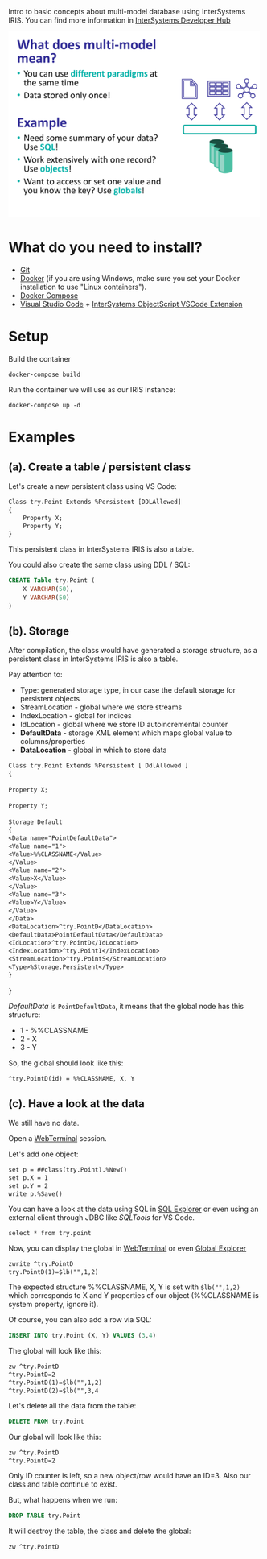 Intro to basic concepts about multi-model database using InterSystems IRIS. You can find more information in [InterSystems Developer Hub](https://developer.intersystems.com)

<img src="img/multimodel.png" width="500px">

# What do you need to install? 
* [Git](https://git-scm.com/downloads) 
* [Docker](https://www.docker.com/products/docker-desktop) (if you are using Windows, make sure you set your Docker installation to use "Linux containers").
* [Docker Compose](https://docs.docker.com/compose/install/)
* [Visual Studio Code](https://code.visualstudio.com/download) + [InterSystems ObjectScript VSCode Extension](https://marketplace.visualstudio.com/items?itemName=daimor.vscode-objectscript)

# Setup
Build the container
```
docker-compose build
```

Run the container we will use as our IRIS instance:
```
docker-compose up -d
```

# Examples

## (a). Create a table / persistent class

Let's create a new persistent class using VS Code:

```objectscript
Class try.Point Extends %Persistent [DDLAllowed]
{
    Property X;
    Property Y;
}
```

This persistent class in InterSystems IRIS is also a table.

You could also create the same class using DDL / SQL:
```sql
CREATE Table try.Point (
    X VARCHAR(50),
    Y VARCHAR(50)
)
```


## (b). Storage

After compilation, the class would have generated a storage structure, as a persistent class in InterSystems IRIS is also a table.

Pay attention to:
* Type: generated storage type, in our case the default storage for persistent objects
* StreamLocation - global where we store streams
* IndexLocation - global for indices
* IdLocation - global where we store ID autoincremental counter
* **DefaultData** - storage XML element which maps global value to columns/properties
* **DataLocation** - global in which to store data

```objectscript
Class try.Point Extends %Persistent [ DdlAllowed ]
{

Property X;

Property Y;

Storage Default
{
<Data name="PointDefaultData">
<Value name="1">
<Value>%%CLASSNAME</Value>
</Value>
<Value name="2">
<Value>X</Value>
</Value>
<Value name="3">
<Value>Y</Value>
</Value>
</Data>
<DataLocation>^try.PointD</DataLocation>
<DefaultData>PointDefaultData</DefaultData>
<IdLocation>^try.PointD</IdLocation>
<IndexLocation>^try.PointI</IndexLocation>
<StreamLocation>^try.PointS</StreamLocation>
<Type>%Storage.Persistent</Type>
}

}
```

*DefaultData* is `PointDefaultData`, it means that the global node has this structure:
* 1 - %%CLASSNAME
* 2 - X
* 3 - Y


So, the global should look like this:
```objectscript
^try.PointD(id) = %%CLASSNAME, X, Y
```

## (c). Have a look at the data

We still have no data. 

Open a [WebTerminal](http://localhost:52773/terminal/) session.

Let's add one object:
```objectscript
set p = ##class(try.Point).%New()
set p.X = 1
set p.Y = 2
write p.%Save()
```

You can have a look at the data using SQL in [SQL Explorer](http://localhost:52773/csp/sys/exp/%25CSP.UI.Portal.SQL.Home.zen?$NAMESPACE=USER) or even using an external client through JDBC like *SQLTools* for VS Code.

```
select * from try.point
```

Now, you can display the global in [WebTerminal](http://localhost:52773/terminal/) or even [Global Explorer](http://localhost:52773/csp/sys/exp/UtilExpGlobalView.csp?$ID2=try.PointD&$NAMESPACE=USER&$NAMESPACE=USER)

```objectscript
zwrite ^try.PointD
try.PointD(1)=$lb("",1,2)
```

The expected structure %%CLASSNAME, X, Y is set with `$lb("",1,2)` which corresponds to X and Y properties of our object (%%CLASSNAME is system property, ignore it).

Of course, you can also add a row via SQL:

```sql
INSERT INTO try.Point (X, Y) VALUES (3,4)
```

The global will look like this:

```objectscript
zw ^try.PointD
^try.PointD=2
^try.PointD(1)=$lb("",1,2)
^try.PointD(2)=$lb("",3,4
```

Let's delete all the data from the table:

```sql
DELETE FROM try.Point
```

Our global will look like this:
```
zw ^try.PointD
^try.PointD=2
```

Only ID counter is left, so a new object/row would have an ID=3. Also our class and table continue to exist.

But, what happens when we run:

```sql
DROP TABLE try.Point
```

It will destroy the table, the class and delete the global:

```objectscript
zw ^try.PointD
```

